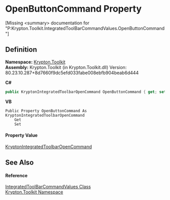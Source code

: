 # OpenButtonCommand Property


\[Missing &lt;summary&gt; documentation for "P:Krypton.Toolkit.IntegratedToolBarCommandValues.OpenButtonCommand"\]



## Definition
**Namespace:** <a href="79d2eac2-21f4-54ff-7552-b20c33c30600.md">Krypton.Toolkit</a>  
**Assembly:** Krypton.Toolkit (in Krypton.Toolkit.dll) Version: 80.23.10.287+8d7660f9dc5efd033fabe008ebfb904beab6d444

**C#**
``` C#
public KryptonIntegratedToolbarOpenCommand OpenButtonCommand { get; set; }
```
**VB**
``` VB
Public Property OpenButtonCommand As KryptonIntegratedToolbarOpenCommand
	Get
	Set
```



#### Property Value
<a href="ef8fdd0a-3c2c-0df2-c480-e909353f7a30.md">KryptonIntegratedToolbarOpenCommand</a>

## See Also


#### Reference
<a href="89ff486c-fa4a-526a-6874-de1c8b082ecd.md">IntegratedToolBarCommandValues Class</a>  
<a href="79d2eac2-21f4-54ff-7552-b20c33c30600.md">Krypton.Toolkit Namespace</a>  
